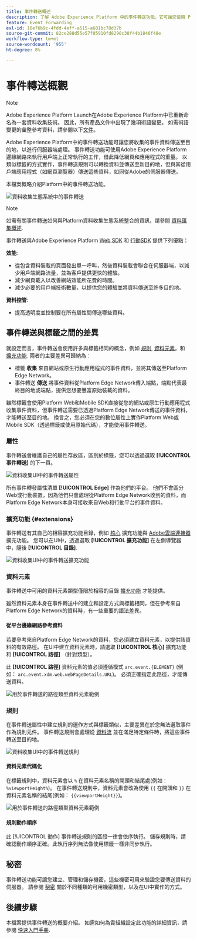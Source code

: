 ```yaml
---
title: 事件轉送概述
description: 了解 Adobe Experience Platform 中的事件轉送功能，它可讓您使用 Platform Edge Network 執行工作，而不變更標記實施。
feature: Event Forwarding
exl-id: 18e76b9c-4fdd-4eff-a515-a681bc78d37b
source-git-commit: 82ce288d55e57f05910fd8290c38f44b1846f48e
workflow-type: tm+mt
source-wordcount: '955'
ht-degree: 8%

---
```


# 事件轉送概觀

>[!NOTE]
>
>Adobe Experience Platform Launch在Adobe Experience Platform中已重新命名為一套資料收集技術。 因此，所有產品文件中出現了幾項術語變更。 如需術語變更的彙整參考資料，請參閱以下[文件](../../term-updates.md)。

Adobe Experience Platform中的事件轉送功能可讓您將收集的事件資料傳送至目的地，以進行伺服器端處理。 事件轉送功能可使用Adobe Experience Platform邊緣網路來執行用戶端上正常執行的工作，借此降低網頁和應用程式的重量。 以類似標籤的方式實作，事件轉送規則可以轉換資料並傳送至新目的地，但與其從用戶端應用程式（如網頁瀏覽器）傳送這些資料，如同從Adobe的伺服器傳送。

本檔案概略介紹Platform中的事件轉送功能。

![資料收集生態系統中的事件轉送](../../../collection/images/home/event-forwarding.png)

>[!NOTE]
>
>如需有關事件轉送如何與Platform資料收集生態系統整合的資訊，請參閱 [資料匯集概述](../../../collection/home.md).

事件轉送與Adobe Experience Platform [Web SDK](../../../edge/home.md) 和 [行動SDK](https://aep-sdks.gitbook.io/docs/) 提供下列優點：

**效能**:

* 從包含資料裝載的頁面發出單一呼叫，然後資料裝載會聯合在伺服器端，以減少用戶端網路流量，並為客戶提供更快的體驗。
* 減少網頁載入以改善網站效能所花費的時間。
* 減少必要的用戶端技術數量，以提供您的體驗並將資料傳送至許多目的地。

**資料控管**:

* 提高透明度並控制要在所有屬性間傳送哪些資料。

## 事件轉送與標籤之間的差異

就設定而言，事件轉送會使用許多與標籤相同的概念，例如 [規則](../managing-resources/rules.md), [資料元素](../managing-resources/data-elements.md)，和 [擴充功能](../managing-resources/extensions/overview.md). 兩者的主要差異可歸納為：

* 標籤 **收集** 來自網站或原生行動應用程式的事件資料，並將其傳送至Platform Edge Network。
* 事件轉送 **傳送** 將事件資料從Platform Edge Network傳入端點，端點代表最終目的地或端點，提供您想要豐富原始裝載的資料。

雖然標籤會使用Platform Web和Mobile SDK直接從您的網站或原生行動應用程式收集事件資料，但事件轉送需要已透過Platform Edge Network傳送的事件資料，才能轉送至目的地。 換言之，您必須在您的數位屬性上實作Platform Web或Mobile SDK（透過標籤或使用原始代碼），才能使用事件轉送。

### 屬性

事件轉送會維護自己的屬性存放區，區別於標籤，您可以透過選取 **[!UICONTROL 事件轉送]** 的下一頁。

![資料收集UI中的事件轉送屬性](../../images/ui/event-forwarding/overview/properties.png)

所有事件轉發屬性清單 **[!UICONTROL Edge]** 作為他們的平台。 他們不會區分Web或行動裝置，因為他們只會處理從Platform Edge Network收到的資料，而Platform Edge Network本身可接收來自Web和行動平台的事件資料。

### 擴充功能 {#extensions}

事件轉送有其自己的相容擴充功能目錄，例如 [核心](../../extensions/web/core/event-forwarding.md) 擴充功能與 [Adobe雲端連接器](../../extensions/web/cloud-connector/overview.md) 擴充功能。 您可以在UI中，透過選取 **[!UICONTROL 擴充功能]** 在左側導覽器中，隨後 **[!UICONTROL 目錄]**.

![資料收集UI中的事件轉送擴充功能](../../images/ui/event-forwarding/overview/extensions.png)

### 資料元素

事件轉送中可用的資料元素類型僅限於相容的目錄 [擴充功能](#extensions) 才能提供。

雖然資料元素本身在事件轉送中的建立和設定方式與標籤相同，但在參考來自Platform Edge Network的資料時，有一些重要的語法差異。

#### 從平台邊緣網路參考資料

若要參考來自Platform Edge Network的資料，您必須建立資料元素，以提供該資料的有效路徑。 在UI中建立資料元素時，請選取 **[!UICONTROL 核心]** 擴充功能和 **[!UICONTROL 路徑]** （針對類型）。

此 **[!UICONTROL 路徑]** 資料元素的值必須遵循模式 `arc.event.{ELEMENT}` (例如： `arc.event.xdm.web.webPageDetails.URL`)。 必須正確指定此路徑，才能傳送資料。

![用於事件轉送的路徑類型資料元素範例](../../images/ui/event-forwarding/overview/data-reference.png)

### 規則

在事件轉送屬性中建立規則的運作方式與標籤類似，主要差異在於您無法選取事件作為規則元件。 事件轉送規則會處理從 [資料流](../../../edge/fundamentals/datastreams.md) 並在滿足特定條件時，將這些事件轉送至目的地。

![資料收集UI中的事件轉送規則](../../images/ui/event-forwarding/overview/rules.png)

#### 資料元素代碼化

在標籤規則中，資料元素會以 `%` 在資料元素名稱的開頭和結尾處(例如： `%viewportHeight%`)。 在事件轉送規則中，資料元素會改為使用 `{{` 在開頭和 `}}` 在資料元素名稱的結尾(例如： `{{viewportHeight}}`)。

![用於事件轉送的路徑類型資料元素範例](../../images/ui/event-forwarding/overview/tokenization.png)

#### 規則動作順序

此 [!UICONTROL 動作] 事件轉送規則的區段一律會依序執行。 儲存規則時，請確認動作順序正確。此執行序列無法像使用標籤一樣非同步執行。

## 秘密

事件轉送功能可讓您建立、管理和儲存機密，這些機密可用來驗證您要傳送資料的伺服器。 請參閱 [秘密](./secrets.md) 關於不同種類的可用機密類型，以及在UI中實作的方式。

## 後續步驟

本檔案提供事件轉送的概要介紹。 如需如何為貴組織設定此功能的詳細資訊，請參閱 [快速入門手冊](./getting-started.md).
